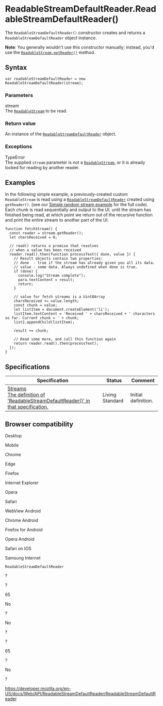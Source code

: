 # ReadableStreamDefaultReader.ReadableStreamDefaultReader()

The `ReadableStreamDefaultReader()` constructor creates and returns a `ReadableStreamDefaultReader` object instance.

**Note**: You generally wouldn't use this constructor manually; instead, you'd use the [`ReadableStream.getReader()`](../readablestream/getreader) method.

## Syntax

    var readableStreamDefaultReader = new ReadableStreamDefaultReader(stream);

### Parameters

stream  
The [`ReadableStream`](../readablestream) to be read.

### Return value

An instance of the [`ReadableStreamDefaultReader`](../readablestreamdefaultreader) object.

### Exceptions

TypeError  
The supplied `stream` parameter is not a [`ReadableStream`](../readablestream), or it is already locked for reading by another reader.

## Examples

In the following simple example, a previously-created custom `ReadableStream` is read using a [`ReadableStreamDefaultReader`](../readablestreamdefaultreader) created using `getReader()`. (see our [Simple random stream example](https://mdn.github.io/dom-examples/streams/simple-random-stream/) for the full code). Each chunk is read sequentially and output to the UI, until the stream has finished being read, at which point we return out of the recursive function and print the entire stream to another part of the UI.

    function fetchStream() {
      const reader = stream.getReader();
      let charsReceived = 0;

      // read() returns a promise that resolves
      // when a value has been received
      reader.read().then(function processText({ done, value }) {
        // Result objects contain two properties:
        // done  - true if the stream has already given you all its data.
        // value - some data. Always undefined when done is true.
        if (done) {
          console.log("Stream complete");
          para.textContent = result;
          return;
        }

        // value for fetch streams is a Uint8Array
        charsReceived += value.length;
        const chunk = value;
        let listItem = document.createElement('li');
        listItem.textContent = 'Received ' + charsReceived + ' characters so far. Current chunk = ' + chunk;
        list2.appendChild(listItem);

        result += chunk;

        // Read some more, and call this function again
        return reader.read().then(processText);
      });
    }

## Specifications

<table><thead><tr class="header"><th>Specification</th><th>Status</th><th>Comment</th></tr></thead><tbody><tr class="odd"><td><a href="https://streams.spec.whatwg.org/#default-reader-constructor">Streams<br />
<span class="small">The definition of 'ReadableStreamDefaultReader()' in that specification.</span></a></td><td><span class="spec-living">Living Standard</span></td><td>Initial definition.</td></tr></tbody></table>

## Browser compatibility

Desktop

Mobile

Chrome

Edge

Firefox

Internet Explorer

Opera

Safari

WebView Android

Chrome Android

Firefox for Android

Opera Android

Safari on IOS

Samsung Internet

`ReadableStreamDefaultReader`

?

?

65

No

?

No

?

?

65

?

No

?

<a href="https://developer.mozilla.org/en-US/docs/Web/API/ReadableStreamDefaultReader/ReadableStreamDefaultReader" class="_attribution-link">https://developer.mozilla.org/en-US/docs/Web/API/ReadableStreamDefaultReader/ReadableStreamDefaultReader</a>
